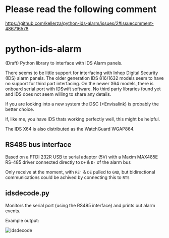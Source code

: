 # Please read the following comment

https://github.com/kellerza/python-ids-alarm/issues/2#issuecomment-486716578

# python-ids-alarm
(Draft) Python library to interface with IDS Alarm panels.

There seems to be little support for interfacing with Inhep Digital Security (IDS) alarm panels. The older generation IDS 816/1632 models seem to have no support for third part interfacing. On the newer X64 models, there is onboard serial port with IDSwift software. No third party libraries found yet and IDS does not seem willing to share any details.

If you are looking into a new system the DSC (+Envisalink) is probably the better choice.

If, like me, you have IDS thats working perfectly well, this might be helpful.

The IDS X64 is also distributed as the WatchGuard WGAP864.

## RS485 bus interface

Based on a FTDI 232R USB to serial adaptor (5V) with a Maxim MAX485E RS-485 driver connected directly to `D+` & `D-` of the alarm bus

Only receive at the moment, with `RE'` & `DE` pulled to `GND`, but bidirectional communications could be achived by connecting this to `RTS`

## idsdecode.py

Monitors the serial port (using the RS485 interface) and prints out alarm events.

Example output:

![idsdecode](/img/idsdecode.png)
